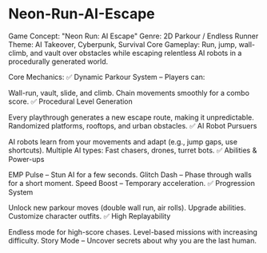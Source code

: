 # Neon-Run-AI-Escape
Game Concept: "Neon Run: AI Escape"
Genre: 2D Parkour / Endless Runner
Theme: AI Takeover, Cyberpunk, Survival
Core Gameplay: Run, jump, wall-climb, and vault over obstacles while escaping relentless AI robots in a procedurally generated world.

Core Mechanics:
✅ Dynamic Parkour System – Players can:

Wall-run, vault, slide, and climb.
Chain movements smoothly for a combo score.
✅ Procedural Level Generation

Every playthrough generates a new escape route, making it unpredictable.
Randomized platforms, rooftops, and urban obstacles.
✅ AI Robot Pursuers

AI robots learn from your movements and adapt (e.g., jump gaps, use shortcuts).
Multiple AI types: Fast chasers, drones, turret bots.
✅ Abilities & Power-ups

EMP Pulse – Stun AI for a few seconds.
Glitch Dash – Phase through walls for a short moment.
Speed Boost – Temporary acceleration.
✅ Progression System

Unlock new parkour moves (double wall run, air rolls).
Upgrade abilities.
Customize character outfits.
✅ High Replayability

Endless mode for high-score chases.
Level-based missions with increasing difficulty.
Story Mode – Uncover secrets about why you are the last human.
